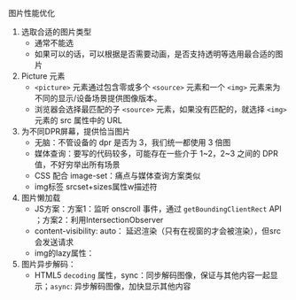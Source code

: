 图片性能优化

1. 选取合适的图片类型
   - 通常不能选
   - 如果可以的话，可以根据是否需要动画，是否支持透明等选用最合适的图片
2. Picture 元素
   - `<picture>` 元素通过包含零或多个 `<source>` 元素和一个 `<img>` 元素来为不同的显示/设备场景提供图像版本。
   - 浏览器会选择最匹配的子 `<source>` 元素，如果没有匹配的，就选择 `<img>` 元素的 src 属性中的 URL
3. 为不同DPR屏幕，提供恰当图片
   - 无脑：不管设备的 dpr 是否为 3，我们统一都使用 3 倍图
   - 媒体查询：要写的代码较多，可能存在一些介于 1~2，2~3 之间的 DPR 值，不好穷举出所有场景
   - CSS 配合 image-set：痛点与媒体查询方案类似
   - img标签 srcset+sizes属性w描述符
4. 图片懒加载
   - JS方案：方案1：监听 onscroll 事件，通过 `getBoundingClientRect` API ；方案2：利用IntersectionObserver
   - content-visibility: auto： 延迟渲染（只有在视窗的才会被渲染），但src会发送请求
   - img的lazy属性：
5. 图片异步解码：
   - HTML5  `decoding` 属性，sync：同步解码图像，保证与其他内容一起显示；`async`: 异步解码图像，加快显示其他内容